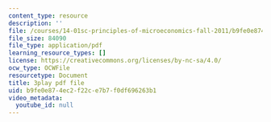 ```yaml
---
content_type: resource
description: ''
file: /courses/14-01sc-principles-of-microeconomics-fall-2011/b9fe0e874ec2f22ce7b7f0df696263b1_jmsPn679o5k.pdf
file_size: 84090
file_type: application/pdf
learning_resource_types: []
license: https://creativecommons.org/licenses/by-nc-sa/4.0/
ocw_type: OCWFile
resourcetype: Document
title: 3play pdf file
uid: b9fe0e87-4ec2-f22c-e7b7-f0df696263b1
video_metadata:
  youtube_id: null
---
```

